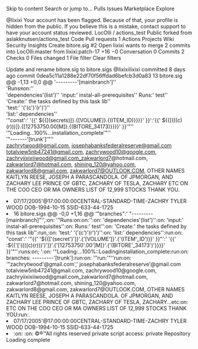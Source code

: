
Skip to content
Search or jump to…
Pulls
Issues
Marketplace
Explore
 
@Iixixi 
Your account has been flagged.
Because of that, your profile is hidden from the public. If you believe this is a mistake, contact support to have your account status reviewed.
LocOlli
/
actions_test
Public
forked from aslakknutsen/actions_test
Code
Pull requests
1
Actions
Projects
Wiki
Security
Insights
Create bitore.sig #2
 Open
Iixixi wants to merge 2 commits into LocOlli:master from Iixixi:patch-17
+16 −0 
 Conversation 0
 Commits 2
 Checks 0
 Files changed 1
File filter 
 Clear filters
 
Update and rename bitore.sig to bitore.sigs
@IixixiIixixi committed 8 days ago 
commit 0dea5c11a1288e22df70f56ffdad6befcb3d0a83
 13  bitore.sig 
@@ -1,13 +0,0 @@
'---------'[mainbranch']''	
'Runs:on:on:''	
'dependencies'(list')''	
'input:' instal-all-prerequisites''	
Runs:' test''	
'Create:' the tasks defined by this task lib''	
'test:' '('(c')'(r')')''	
'list:' dependencies''	
'"const':' '{{' ${{[(secrets)]}.{[VOLUME]}.{(ITEM_ID)}}}}' }}':'{{' ${{[(((c)(r)))]}.{[12753750.00]M]}.{(BITORE_34173)}}}}' }}'"''	
'"Loading...100%...installation_complete'"''	
'"-------'[trunk']'"''	
zachrytwood@gmail.com, josephabanksfederalreserve@gmail.com totalview5nb47241@gmail.com, zachrywood10@google.com, zachryiixixiiwood@gmail.com_zakwarlord7@hotmail.com, zakwarlord7@hotmail.com, shining_120@yahoo.com, zakwarlord8@gmail.com, zakwarlord7@OUTLOOK.COM, OTHER NAMES KAITLYN REESE, JOSEPH A PARASCANDOLA. OF JPMORGAN, AND ZACHARY LEE PRINCE OF GBTC, ZACHARY OF TESLA, ZACHARY ETC ON THE COO CEO OR MA OWNERS LIST OF 12,999 STOCKS THANK YOU.	
<li>07/17/2005'@17:00:00:00CENTRAL-STANDARD-TIME-ZACHRY TYLER WOOD DOB-1994-10-15 SSID-633-44-1725<li>	
 16  bitore.sigs 
@@ -0,0 +1,16 @@
'"branches":' "---------[mainbranch]"'',:on:
'"Runs:on:on:'':on:
'dependencies'(list')'':on:
'input:' instal-all-prerequisites'':on:
Runs:' test'':on:
'Create:' the tasks defined by this task lib'':run,:on:
'test:' '('(c')'(r')')'':on:
'list:' dependencies'':run:on:
"const':' '"{{' '${{['(secret')']}'.{'[VOLUME']}'.{'(ITEM'_ID')}}' }}"':' '{{' :${{'['((((c)(r)))')']}'.{'[12753750'.00']M]}'.{'(BITORE'_34173')'}}}}' }}'"'':runs:on;
':on:
'"Loading:...100%::Loadinginstallation_complete:run:on:
branches: ---------'[trunk']:run:on:
'"run:'"''run:on:
'"zachrytwood'@gmail.com',' josephabanksfederalreserve'@gmail.com totalview5nb47241@gmail.com, zachrywood10@google.com, zachryiixixiiwood@gmail.com_zakwarlord7@hotmail.com, zakwarlord7@hotmail.com, shining_120@yahoo.com, zakwarlord8@gmail.com, zakwarlord7@OUTLOOK.COM, OTHER NAMES KAITLYN REESE, JOSEPH A PARASCANDOLA. OF JPMORGAN, AND ZACHARY LEE PRINCE OF GBTC, ZACHARY OF TESLA, ZACHARY...etc:on: ETC ON THE COO CEO OR MA OWNERS LIST OF 12,999 STOCKS THANK YOU:run:.
<li>07/17/2005'@17:00:00:00CENTRAL-STANDARD-TIME-ZACHRY TYLER WOOD DOB-1994-10-15 SSID-633-44-1725<li>:on:
:on:
©®™All rights reserved private script
access: private Repository
Loading complete
